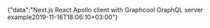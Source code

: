 {"data":"Next.js React Apollo client with Graphcool GraphQL server example2019-11-16T18:06:10+03:00"}

